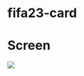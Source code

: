 # fifa23-card

# Screen

![](https://github.com/admrts/fifa23-card/blob/main/gif/Screen%20Recording%202022-12-27%20at%2020.24.08.gif)
